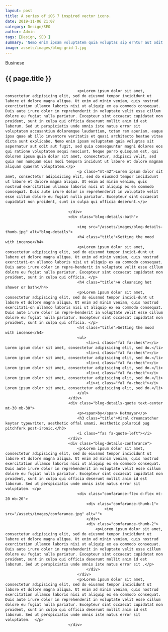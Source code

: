 ```yaml
---
layout: post
title: A series of iOS 7 inspired vector icons.
date: 2019-11-06 21:07
category: Design/SEO 
author: Admin
tags: [Design, SEO ]
summary: 'Nemo enim ipsam voluptatem quia voluptas sip erntur aut odit aut fugit, sed quia consequunturm agni dolores eos qui ratione voluptatem'
image: assets/images/blog-grid-1.jpg
---
```



<div class="blog-details-top">
                                    <span>Businese</span>
                                    <h2 class="title">{{ page.title }}</h2>
                                    
                                    <p>Lorem ipsum dolor sit amet, consectetur adipisicing elit, sed do eiusmod tempor incididunt ut labore et dolore magna aliqua. Ut enim ad minim veniam, quis nostrud exercitation ullamco laboris nisi ut aliquip ex ea commodo consequat. Duis aute irure dolor in reprehenderit in voluptate velit esse cillum dolore eu fugiat nulla pariatur. Excepteur sint occaecat cupidatat non proident, sunt in culpa qui officia deserunt mollit anim id est laborum. Sed ut perspiciatis unde omnis iste natus error sit voluptatem accusantium doloremque laudantium, totam rem aperiam, eaque ipsa quae ab illo inventore veritatis et quasi architecto beatae vitae dicta sunt explicabo. Nemo enim ipsam voluptatem quia voluptas sit aspernatur aut odit aut fugit, sed quia consequuntur magni dolores eos qui ratione voluptatem sequi nesciunt. Neque porro quisquam est, qui dolorem ipsum quia dolor sit amet, consectetur, adipisci velit, sed quia non numquam eius modi tempora incidunt ut labore et dolore magnam aliquam quaerat voluptatem.</p>
                                    <p class="mt-m2">Lorem ipsum dolor sit amet, consectetur adipisicing elit, sed do eiusmod tempor incididunt ut labore et dolore magna aliqua. Ut enim ad minim veniam, quis nostrud exercitation ullamco laboris nisi ut aliquip ex ea commodo consequat. Duis aute irure dolor in reprehenderit in voluptate velit esse cillum dolore eu fugiat nulla pariatur. Excepteur sint occaecat cupidatat non proident, sunt in culpa qui officia deserunt.</p>
                                    
                                </div>
                                <div class="blog-details-bath">

                                    <img src="/assets/images/blog-details-thumb.jpg" alt="blog-details">
                                    <h4 class="title">Setting the mood with incense</h4>
                                    <p>Lorem ipsum dolor sit amet, consectetur adipisicing elit, sed do eiusmod tempor incidi-dunt ut labore et dolore magna aliqua. Ut enim ad minim veniam, quis nostrud exercitati-on ullamco laboris nisi ut aliquip ex ea commodo consequat. Duis aute irure dolor in repre-henderit in voluptate velit esse cillum dolore eu fugiat nulla pariatur. Excepteur sint occaecat cupidatat non proident, sunt in culpa qui officia. </p>
                                    <h4 class="title">A cleansing hot shower or bath</h4>
                                    <p>Lorem ipsum dolor sit amet, consectetur adipisicing elit, sed do eiusmod tempor incidi-dunt ut labore et dolore magna aliqua. Ut enim ad minim veniam, quis nostrud exercitati-on ullamco laboris nisi ut aliquip ex ea commodo consequat. Duis aute irure dolor in repre-henderit in voluptate velit esse cillum dolore eu fugiat nulla pariatur. Excepteur sint occaecat cupidatat non proident, sunt in culpa qui officia. </p>
                                    <h4 class="title">Setting the mood with incense</h4>
                                    <ul>
                                        <li><i class="fal fa-check"></i> Lorem ipsum dolor sit amet, consectetur adipisicing elit, sed do.</li>
                                        <li><i class="fal fa-check"></i> Lorem ipsum dolor sit amet, consectetur adipisicing elit, sed do.</li>
                                        <li><i class="fal fa-check"></i> Lorem ipsum dolor sit amet, consectetur adipisicing elit, sed do.</li>
                                        <li><i class="fal fa-check"></i> Lorem ipsum dolor sit amet, consectetur adipisicing elit, sed do.</li>
                                        <li><i class="fal fa-check"></i> Lorem ipsum dolor sit amet, consectetur adipisicing elit, sed do.</li>
                                    </ul>
                                </div>
                                <div class="blog-details-quote text-center mt-30 mb-30">
                                    <p><span>by</span> Hetmayar</p>
                                    <h3 class="title">Viral dreamcatcher keytar typewriter, aesthetic offal umami. Aesthetic polaroid pug pitchfork post-ironic.</h3>
                                    <i class="fas fa-quote-left"></i>
                                </div>
                                <div class="blog-details-confarance">
                                    <p>Lorem ipsum dolor sit amet, consectetur adipisicing elit, sed do eiusmod tempor incididunt ut labore et dolore magna aliqua. Ut enim ad minim veniam, quis nostrud exercitation ullamco laboris nisi ut aliquip ex ea commodo consequat. Duis aute irure dolor in reprehenderit in voluptate velit esse cillum dolore eu fugiat nulla pariatur. Excepteur sint occaecat cupidatat non proident, sunt in culpa qui officia deserunt mollit anim id est laborum. Sed ut perspiciatis unde omnis iste natus error sit voluptatem. </p>
                                    <div class="confarance-flex d-flex mt-20 mb-20">
                                        <div class="confarance-thumb-1">
                                                <img src="/assets/images/confarance.jpg" alt="">
                                        </div>
                                        <div class="confarance-thumb-2">
                                            <p>Lorem ipsum dolor sit amet, consectetur adipisicing elit, sed do eiusmod tempor incididunt ut labore et dolore magna aliqua. Ut enim ad minim veniam, quis nostrud exercitation ullamco laboris nisi ut aliquip ex ea commodo consequat. Duis aute irure dolor in reprehenderit in voluptate velit esse cillum dolore eu fugiat nulla pariatur. Excepteur sint occaecat cupidatat non proident, sunt in culpa qui officia deserunt mollit anim id est laborum. Sed ut perspiciatis unde omnis iste natus error sit .</p>
                                        </div>
                                    </div>
                                    <p>Lorem ipsum dolor sit amet, consectetur adipisicing elit, sed do eiusmod tempor incididunt ut labore et dolore magna aliqua. Ut enim ad minim veniam, quis nostrud exercitation ullamco laboris nisi ut aliquip ex ea commodo consequat. Duis aute irure dolor in reprehenderit in voluptate velit esse cillum dolore eu fugiat nulla pariatur. Excepteur sint occaecat cupidatat non proident, sunt in culpa qui officia deserunt mollit anim id est laborum. Sed ut perspiciatis unde omnis iste natus error sit voluptatem.  </p>
                                </div>